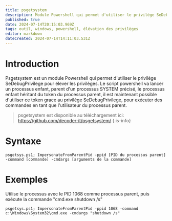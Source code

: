 ```yaml
---
title: psgetsystem
description: Module Powershell qui permet d'utiliser le privilège SeDebugPrivilege pour élever les privilèges. lancer un processus enfant privilégié, parent d'un processus SYSTEM.
published: true
date: 2024-07-14T20:15:03.969Z
tags: outil, windows, powershell, élévation des privilèges
editor: markdown
dateCreated: 2024-07-14T14:11:03.531Z
---
```


# Introduction

Psgetsystem est un module Powershell qui permet d'utiliser le privilège SeDebugPrivilege pour élever les privilèges.
Le script powershell va lancer un processus enfant, parent d'un processus SYSTEM précisé, le processus enfant héritant du token du processus parent, il est maintenant possible d'utiliser ce token grace au privilège SeDebugPrivilege, pour exécuter des commandes en tant que l'utilisateur du processus parent.

> psgetsystem est disponible au téléchargement ici: https://github.com/decoder-it/psgetsystem/
> {.is-info}

# Syntaxe

`psgetsys.ps1; ImpersonateFromParentPid -ppid [PID du processus parent] -command [commande] -cmdargs [arguments de la commande]
`

# Exemples

Utilise le processus avec le PID 1068 comme processus parent, puis exécute la commande "cmd.exe shutdown /s"

`psgetsys.ps1; ImpersonateFromParentPid -ppid 1068 -command c:\Windows\System32\cmd.exe -cmdargs "shutdown /s"`
